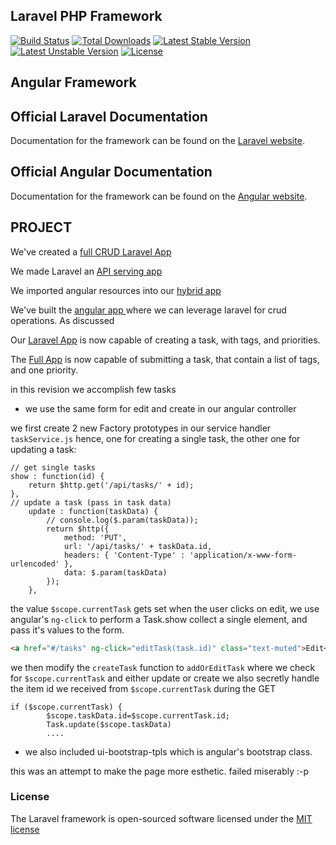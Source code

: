 ## Laravel PHP Framework

[![Build Status](https://travis-ci.org/laravel/framework.svg)](https://travis-ci.org/laravel/framework)
[![Total Downloads](https://poser.pugx.org/laravel/framework/d/total.svg)](https://packagist.org/packages/laravel/framework)
[![Latest Stable Version](https://poser.pugx.org/laravel/framework/v/stable.svg)](https://packagist.org/packages/laravel/framework)
[![Latest Unstable Version](https://poser.pugx.org/laravel/framework/v/unstable.svg)](https://packagist.org/packages/laravel/framework)
[![License](https://poser.pugx.org/laravel/framework/license.svg)](https://packagist.org/packages/laravel/framework)

## Angular Framework

## Official Laravel Documentation

Documentation for the framework can be found on the [Laravel website](http://laravel.com/docs).

## Official Angular Documentation

Documentation for the framework can be found on the [Angular website](https://angularjs.org).

## PROJECT

We've created a [full CRUD Laravel App](https://github.com/kmassada/laravel-angular/tree/basic-laravel)

We made Laravel an [API serving app ](https://github.com/kmassada/laravel-angular/tree/basic-laravel-api)

We imported angular resources into our [hybrid app ](https://github.com/kmassada/laravel-angular/tree/angular-init)

We've built the [angular app ](https://github.com/kmassada/laravel-angular/tree/laravel-angular-1.0)where we can leverage laravel for crud operations. As discussed

Our [Laravel App](https://github.com/kmassada/laravel-angular/tree/laravel-angular-1.1) is now capable of creating a task, with tags, and priorities.

The [Full App](https://github.com/kmassada/laravel-angular/tree/laravel-angular-1.2) is now capable of submitting a task, that contain a list of tags, and one priority.

in this revision we accomplish few tasks

- we use the same form for edit and create in our angular controller

we first create 2 new Factory prototypes in our service handler `taskService.js` hence, one for creating a single task, the other one for updating a task:

```JS
// get single tasks
show : function(id) {
    return $http.get('/api/tasks/' + id);
},
// update a task (pass in task data)
    update : function(taskData) {
        // console.log($.param(taskData));
        return $http({
            method: 'PUT',
            url: '/api/tasks/' + taskData.id,
            headers: { 'Content-Type' : 'application/x-www-form-urlencoded' },
            data: $.param(taskData)
        });
    },

```

the value `$scope.currentTask` gets set when the user clicks on edit, we use angular's `ng-click` to perform a Task.show collect a single element, and pass it's values to the form.

```html
<a href="#/tasks" ng-click="editTask(task.id)" class="text-muted">Edit</a></p>
```

we then modify the `createTask` function to `addOrEditTask` where we check for  `$scope.currentTask` and either update or create
we also secretly handle the item id we received from `$scope.currentTask` during the GET

```JS
if ($scope.currentTask) {
        $scope.taskData.id=$scope.currentTask.id;
        Task.update($scope.taskData)
        ....
```
- we also included ui-bootstrap-tpls which is angular's bootstrap class.

this was an attempt to make the page more esthetic. failed miserably :-p

### License

The Laravel framework is open-sourced software licensed under the [MIT license](http://opensource.org/licenses/MIT)
